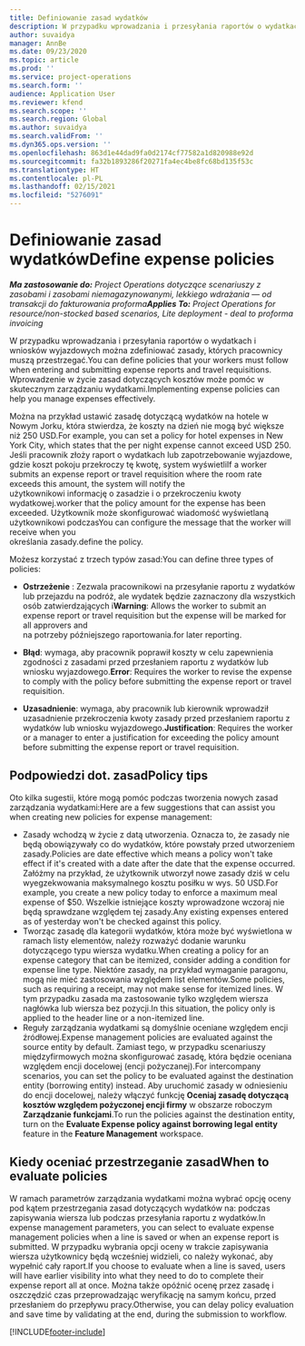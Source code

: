 ```yaml
---
title: Definiowanie zasad wydatków
description: W przypadku wprowadzania i przesyłania raportów o wydatkach i wniosków wyjazdowych można zdefiniować zasady dotyczące kosztów, których pracownicy muszą przestrzegać.
author: suvaidya
manager: AnnBe
ms.date: 09/23/2020
ms.topic: article
ms.prod: ''
ms.service: project-operations
ms.search.form: ''
audience: Application User
ms.reviewer: kfend
ms.search.scope: ''
ms.search.region: Global
ms.author: suvaidya
ms.search.validFrom: ''
ms.dyn365.ops.version: ''
ms.openlocfilehash: 863d1e44dad9fa0d2174cf77582a1d820988e92d
ms.sourcegitcommit: fa32b1893286f20271fa4ec4be8fc68bd135f53c
ms.translationtype: HT
ms.contentlocale: pl-PL
ms.lasthandoff: 02/15/2021
ms.locfileid: "5276091"
---
```

# <a name="define-expense-policies"></a><span data-ttu-id="e10d8-103">Definiowanie zasad wydatków</span><span class="sxs-lookup"><span data-stu-id="e10d8-103">Define expense policies</span></span>

<span data-ttu-id="e10d8-104">_**Ma zastosowanie do:** Project Operations dotyczące scenariuszy z zasobami i zasobami niemagazynowanymi, lekkiego wdrażania — od transakcji do fakturowania proforma_</span><span class="sxs-lookup"><span data-stu-id="e10d8-104">_**Applies To:** Project Operations for resource/non-stocked based scenarios, Lite deployment - deal to proforma invoicing_</span></span>

<span data-ttu-id="e10d8-105">W przypadku wprowadzania i przesyłania raportów o wydatkach i wniosków wyjazdowych można zdefiniować zasady, których pracownicy muszą przestrzegać.</span><span class="sxs-lookup"><span data-stu-id="e10d8-105">You can define policies that your workers must follow when entering and submitting expense reports and travel requisitions.</span></span>         
<span data-ttu-id="e10d8-106">Wprowadzenie w życie zasad dotyczących kosztów może pomóc w skutecznym zarządzaniu wydatkami.</span><span class="sxs-lookup"><span data-stu-id="e10d8-106">Implementing expense policies can help you manage expenses effectively.</span></span>         

<span data-ttu-id="e10d8-107">Można na przykład ustawić zasadę dotyczącą wydatków na hotele w Nowym Jorku, która stwierdza, że koszty na dzień nie mogą być większe niż 250 USD.</span><span class="sxs-lookup"><span data-stu-id="e10d8-107">For example, you can set a policy for hotel expenses in New York City, which states that the per night expense cannot exceed USD 250.</span></span>       
<span data-ttu-id="e10d8-108">Jeśli pracownik złoży raport o wydatkach lub zapotrzebowanie wyjazdowe, gdzie koszt pokoju przekroczy tę kwotę, system wyświetli</span><span class="sxs-lookup"><span data-stu-id="e10d8-108">If a worker submits an expense report or travel requisition where the room rate exceeds this amount, the system will notify the</span></span>         
<span data-ttu-id="e10d8-109">użytkownikowi informację o zasadzie i o przekroczeniu kwoty wydatkowej.</span><span class="sxs-lookup"><span data-stu-id="e10d8-109">worker that the policy amount for the expense has been exceeded.</span></span> <span data-ttu-id="e10d8-110">Użytkownik może skonfigurować wiadomość wyświetlaną użytkownikowi podczas</span><span class="sxs-lookup"><span data-stu-id="e10d8-110">You can configure the message that the worker will receive when you</span></span>        
<span data-ttu-id="e10d8-111">określania zasady.</span><span class="sxs-lookup"><span data-stu-id="e10d8-111">define the policy.</span></span>      
        
<span data-ttu-id="e10d8-112">Możesz korzystać z trzech typów zasad:</span><span class="sxs-lookup"><span data-stu-id="e10d8-112">You can define three types of policies:</span></span>         
        
- <span data-ttu-id="e10d8-113">**Ostrzeżenie** : Zezwala pracownikowi na przesyłanie raportu z wydatków lub przejazdu na podróż, ale wydatek będzie zaznaczony dla wszystkich osób zatwierdzających i</span><span class="sxs-lookup"><span data-stu-id="e10d8-113">**Warning**: Allows the worker to submit an expense report or travel requisition but the expense will be marked for all approvers and</span></span>         
  <span data-ttu-id="e10d8-114">na potrzeby późniejszego raportowania.</span><span class="sxs-lookup"><span data-stu-id="e10d8-114">for later reporting.</span></span>        

- <span data-ttu-id="e10d8-115">**Błąd**: wymaga, aby pracownik poprawił koszty w celu zapewnienia zgodności z zasadami przed przesłaniem raportu z wydatków lub wniosku wyjazdowego.</span><span class="sxs-lookup"><span data-stu-id="e10d8-115">**Error**: Requires the worker to revise the expense to comply with the policy before submitting the expense report or travel requisition.</span></span>        
 
 - <span data-ttu-id="e10d8-116">**Uzasadnienie**: wymaga, aby pracownik lub kierownik wprowadził uzasadnienie przekroczenia kwoty zasady przed przesłaniem raportu z wydatków lub wniosku wyjazdowego.</span><span class="sxs-lookup"><span data-stu-id="e10d8-116">**Justification**: Requires the worker or a manager to enter a justification for exceeding the policy amount before submitting the expense report or travel requisition.</span></span>        

## <a name="policy-tips"></a><span data-ttu-id="e10d8-117">Podpowiedzi dot. zasad</span><span class="sxs-lookup"><span data-stu-id="e10d8-117">Policy tips</span></span>
<span data-ttu-id="e10d8-118">Oto kilka sugestii, które mogą pomóc podczas tworzenia nowych zasad zarządzania wydatkami:</span><span class="sxs-lookup"><span data-stu-id="e10d8-118">Here are a few suggestions that can assist you when creating new policies for expense management:</span></span> 

- <span data-ttu-id="e10d8-119">Zasady wchodzą w życie z datą utworzenia. Oznacza to, że zasady nie będą obowiązywały co do wydatków, które powstały przed utworzeniem zasady.</span><span class="sxs-lookup"><span data-stu-id="e10d8-119">Policies are date effective which means a policy won't take effect if it's created with a date after the date that the expense occurred.</span></span> <span data-ttu-id="e10d8-120">Załóżmy na przykład, że użytkownik utworzył nowe zasady dziś w celu wyegzekwowania maksymalnego kosztu posiłku w wys. 50 USD.</span><span class="sxs-lookup"><span data-stu-id="e10d8-120">For example, you create a new policy today to enforce a maximum meal expense of $50.</span></span> <span data-ttu-id="e10d8-121">Wszelkie istniejące koszty wprowadzone wczoraj nie będą sprawdzane względem tej zasady.</span><span class="sxs-lookup"><span data-stu-id="e10d8-121">Any existing expenses entered as of yesterday won't be checked against this policy.</span></span>
- <span data-ttu-id="e10d8-122">Tworząc zasadę dla kategorii wydatków, która może być wyświetlona w ramach listy elementów, należy rozważyć dodanie warunku dotyczącego typu wiersza wydatku.</span><span class="sxs-lookup"><span data-stu-id="e10d8-122">When creating a policy for an expense category that can be itemized, consider adding a condition for expense line type.</span></span> <span data-ttu-id="e10d8-123">Niektóre zasady, na przykład wymaganie paragonu, mogą nie mieć zastosowania względem list elementów.</span><span class="sxs-lookup"><span data-stu-id="e10d8-123">Some policies, such as requiring a receipt, may not make sense for itemized lines.</span></span> <span data-ttu-id="e10d8-124">W tym przypadku zasada ma zastosowanie tylko względem wiersza nagłówka lub wiersza bez pozycji.</span><span class="sxs-lookup"><span data-stu-id="e10d8-124">In this situation, the policy only is applied to the header line or a non-itemized line.</span></span> 
- <span data-ttu-id="e10d8-125">Reguły zarządzania wydatkami są domyślnie oceniane względem encji źródłowej.</span><span class="sxs-lookup"><span data-stu-id="e10d8-125">Expense management policies are evaluated against the source entity by default.</span></span> <span data-ttu-id="e10d8-126">Zamiast tego, w przypadku scenariuszy międzyfirmowych można skonfigurować zasadę, która będzie oceniana względem encji docelowej (encji pożyczanej).</span><span class="sxs-lookup"><span data-stu-id="e10d8-126">For intercompany scenarios, you can set the policy to be evaluated against the destination entity (borrowing entity) instead.</span></span> <span data-ttu-id="e10d8-127">Aby uruchomić zasady w odniesieniu do encji docelowej, należy włączyć funkcję **Oceniaj zasadę dotyczącą kosztów względem pożyczonej encji firmy** w obszarze roboczym **Zarządzanie funkcjami**.</span><span class="sxs-lookup"><span data-stu-id="e10d8-127">To run the policies against the destination entity, turn on the **Evaluate Expense policy against borrowing legal entity** feature in the **Feature Management** workspace.</span></span>

## <a name="when-to-evaluate-policies"></a><span data-ttu-id="e10d8-128">Kiedy oceniać przestrzeganie zasad</span><span class="sxs-lookup"><span data-stu-id="e10d8-128">When to evaluate policies</span></span>

<span data-ttu-id="e10d8-129">W ramach parametrów zarządzania wydatkami można wybrać opcję oceny pod kątem przestrzegania zasad dotyczących wydatków na: podczas zapisywania wiersza lub podczas przesyłania raportu z wydatków.</span><span class="sxs-lookup"><span data-stu-id="e10d8-129">In expense management parameters, you can select to evaluate expense management policies when a line is saved or when an expense report is submitted.</span></span> <span data-ttu-id="e10d8-130">W przypadku wybrania opcji oceny w trakcie zapisywania wiersza użytkownicy będą wcześniej widzieli, co należy wykonać, aby wypełnić cały raport.</span><span class="sxs-lookup"><span data-stu-id="e10d8-130">If you choose to evaluate when a line is saved, users will have earlier visibility into what they need to do to complete their expense report all at once.</span></span> <span data-ttu-id="e10d8-131">Można także opóźnić ocenę przez zasadę i oszczędzić czas przeprowadzając weryfikację na samym końcu, przed przesłaniem do przepływu pracy.</span><span class="sxs-lookup"><span data-stu-id="e10d8-131">Otherwise, you can delay policy evaluation and save time by validating at the end, during the submission to workflow.</span></span>


[!INCLUDE[footer-include](../includes/footer-banner.md)]